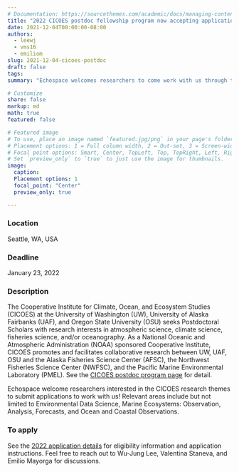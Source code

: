```yaml
---
# Documentation: https://sourcethemes.com/academic/docs/managing-content/
title: "2022 CICOES postdoc fellowship program now accepting applications!"
date: 2021-12-04T00:00:00-08:00
authors: 
  - leewj
  - vms16
  - emiliom
slug: 2021-12-04-cicoes-postdoc
draft: false
tags: 
summary: "Echospace welcomes researchers to come work with us through the CICOES postdoc program!"

# Customize
share: false
markup: md
math: true
featured: false

# Featured image
# To use, place an image named `featured.jpg/png` in your page's folder.
# Placement options: 1 = Full column width, 2 = Out-set, 3 = Screen-width
# Focal point options: Smart, Center, TopLeft, Top, TopRight, Left, Right, BottomLeft, Bottom, BottomRight
# Set `preview_only` to `true` to just use the image for thumbnails.
image:
  caption:
  Placement options: 1
  focal_point: "Center"
  preview_only: true

---
```


### Location
Seattle, WA, USA 

### Deadline
January 23, 2022

### Description
The Cooperative Institute for Climate, Ocean, and Ecosystem Studies (CICOES) at the University of Washington (UW), University of Alaska Fairbanks (UAF), and Oregon State University (OSU) seeks Postdoctoral Scholars with research interests in atmospheric science, climate science, fisheries science, and/or oceanography. As a National Oceanic and Atmospheric Administration (NOAA) sponsored Cooperative Institute, CICOES promotes and facilitates collaborative research between UW, UAF, OSU and the Alaska Fisheries Science Center (AFSC), the Northwest Fisheries Science Center (NWFSC), and the Pacific Marine Environmental Laboratory (PMEL). See the [CICOES postdoc program page](https://cicoes.uw.edu/education/postdoc-program/) for detail.

Echospace welcome researchers interested in the CICOES research themes to submit applications to work with us! Relevant areas include but not limited to Environmental Data Science, Marine Ecosystems: Observation, Analysis, Forecasts, and Ocean and Coastal Observations.

### To apply
See the [2022 application details](https://cicoes.uw.edu/wp-content/uploads/sites/21/2021/11/CICOES_Postdoctoral_Program_2022.pdf) for eligibility information and application instructions. Feel free to reach out to Wu-Jung Lee, Valentina Staneva, and Emilio Mayorga for discussions.
